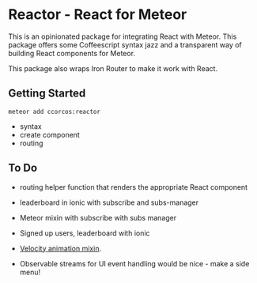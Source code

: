 # Reactor - React for Meteor

This is an opinionated package for integrating React with Meteor. This package offers some Coffeescript syntax jazz and a transparent way of building React components for Meteor.

This package also wraps Iron Router to make it work with React.

## Getting Started

    meteor add ccorcos:reactor

- syntax
- create component
- routing

## To Do

- routing helper function that renders the appropriate React component
- leaderboard in ionic with subscribe and subs-manager



- Meteor mixin with subscribe with subs manager
- Signed up users, leaderboard with ionic
- [Velocity animation mixin](https://gist.github.com/tkafka/0d94c6ec94297bb67091).
- Observable streams for UI event handling would be nice - make a side menu!

